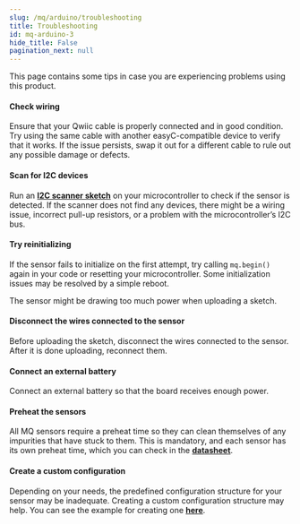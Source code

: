 ```yaml
---
slug: /mq/arduino/troubleshooting 
title: Troubleshooting
id: mq-arduino-3 
hide_title: False
pagination_next: null
---
```

This page contains some tips in case you are experiencing problems using this product.

<ExpandableSection title="My sensor won't initialize! (Qwiic)">

#### Check wiring
Ensure that your Qwiic cable is properly connected and in good condition. Try using the same cable with another easyC-compatible device to verify that it works. If the issue persists, swap it out for a different cable to rule out any possible damage or defects.

#### Scan for I2C devices
Run an [**I2C scanner sketch**](https://github.com/SolderedElectronics/Soldered-Hacky-Codes/tree/main/I2C_Scanner) on your microcontroller to check if the sensor is detected. If the scanner does not find any devices, there might be a wiring issue, incorrect pull-up resistors, or a problem with the microcontroller’s I2C bus.

#### Try reinitializing
If the sensor fails to initialize on the first attempt, try calling `mq.begin()` again in your code or resetting your microcontroller. Some initialization issues may be resolved by a simple reboot.

</ExpandableSection>

<ExpandableSection title="My sketch won't upload! (Regular)">

The sensor might be drawing too much power when uploading a sketch.

#### Disconnect the wires connected to the sensor
Before uploading the sketch, disconnect the wires connected to the sensor. After it is done uploading, reconnect them.

#### Connect an external battery
Connect an external battery so that the board receives enough power.

</ExpandableSection>

<ExpandableSection title="My readings are inaccurate!">

#### Preheat the sensors
All MQ sensors require a preheat time so they can clean themselves of any impurities that have stuck to them. This is mandatory, and each sensor has its own preheat time, which you can check in the [**datasheet**](../hardware#datasheets).

#### Create a custom configuration
Depending on your needs, the predefined configuration structure for your sensor may be inadequate. Creating a custom configuration structure may help. You can see the example for creating one [**here**](creating-a-custom-configuration).

</ExpandableSection>